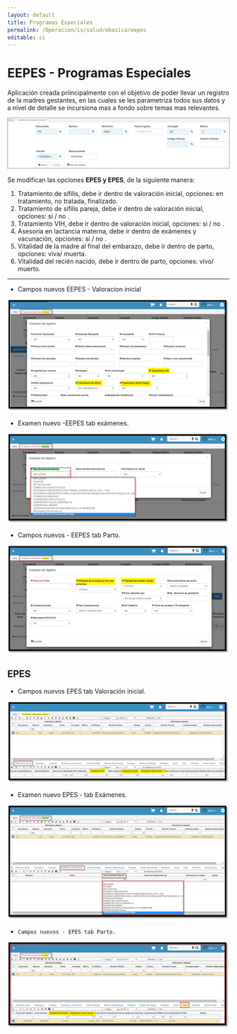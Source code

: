 ```yaml
---
layout: default
title: Programas Especiales
permalink: /Operacion/is/salud/ebasica/eepes
editable: si
---
```


# EEPES - Programas Especiales

Aplicación creada priincipalmente con el objetivo de poder llevar un registro de la madres
gestantes, en las cuales se les parametriza todos sus datos y a nivel de detalle se incursiona mas a
fondo sobre temas mas relevantes.

![](eepes1.png)

Se modifican las opciones **EPES y EPES**, de la siguiente manera:

1. Tratamiento de sífilis, debe ir dentro de valoración inicial, opciones: en tratamiento, no
   tratada, finalizado.
2. Tratamiento de sífilis pareja, debe ir dentro de valoración inicial, opciones: si / no .
3. Tratamiento VIH, debe ir dentro de valoración inicial, opciones: si / no .
4. Asesoría en lactancia materna, debe ir dentro de exámenes y vacunación, opciones: si / no .
5. Vitalidad de la madre al final del embarazo, debe ir dentro de parto, opciones: viva/ muerta.
6. Vitalidad del recién nacido, debe ir dentro de parto, opciones: vivo/ muerto.

---

- Campos nuevos EEPES - Valoracion inicial

![](eepes2.png)

- Examen nuevo -EEPES tab exámenes.

![](eepes3.png)

- Campos nuevos - EEPES tab Parto.

![](eepes4.png)

## EPES

- Campos nuevos EPES tab Valoración inicial.

![](eepes5.png)

- Examen nuevo EPES - tab Exámenes.

![](eepes6.png)

-     Campos nuevos - EPES tab Parto.

![](eepes7.png)
